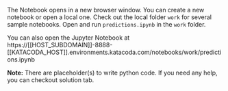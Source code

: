 The Notebook opens in a new browser window. You can create a new notebook or open a local one. Check out the local folder `work` for several sample notebooks. Open and run `predictions.ipynb` in the `work` folder.

You can also open the Jupyter Notebook at https://[[HOST_SUBDOMAIN]]-8888-[[KATACODA_HOST]].environments.katacoda.com/notebooks/work/predictions.ipynb

**Note:**
There are placeholder(s) to write python code. If you need any help, you can checkout solution tab.